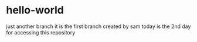 # hello-world
just another branch
it is the first branch created by sam 
today is the 2nd day for accessing this repository



